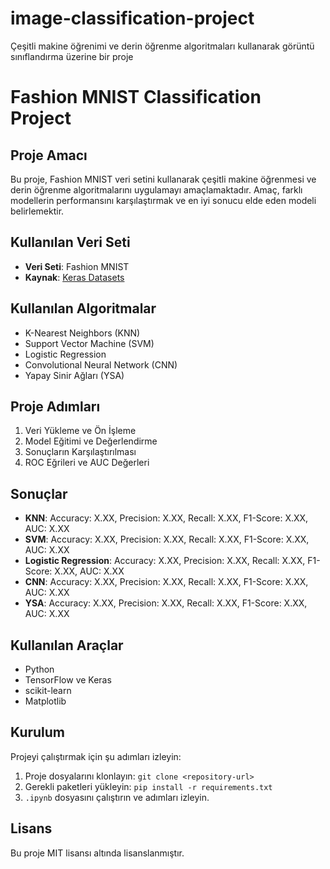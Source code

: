 # image-classification-project
Çeşitli makine öğrenimi ve derin öğrenme algoritmaları kullanarak görüntü sınıflandırma üzerine bir proje

# Fashion MNIST Classification Project

## Proje Amacı
Bu proje, Fashion MNIST veri setini kullanarak çeşitli makine öğrenmesi ve derin öğrenme algoritmalarını uygulamayı amaçlamaktadır. Amaç, farklı modellerin performansını karşılaştırmak ve en iyi sonucu elde eden modeli belirlemektir.

## Kullanılan Veri Seti
- **Veri Seti**: Fashion MNIST
- **Kaynak**: [Keras Datasets](https://keras.io/api/datasets/fashion_mnist/)

## Kullanılan Algoritmalar
- K-Nearest Neighbors (KNN)
- Support Vector Machine (SVM)
- Logistic Regression
- Convolutional Neural Network (CNN)
- Yapay Sinir Ağları (YSA)

## Proje Adımları
1. Veri Yükleme ve Ön İşleme
2. Model Eğitimi ve Değerlendirme
3. Sonuçların Karşılaştırılması
4. ROC Eğrileri ve AUC Değerleri

## Sonuçlar
- **KNN**: Accuracy: X.XX, Precision: X.XX, Recall: X.XX, F1-Score: X.XX, AUC: X.XX
- **SVM**: Accuracy: X.XX, Precision: X.XX, Recall: X.XX, F1-Score: X.XX, AUC: X.XX
- **Logistic Regression**: Accuracy: X.XX, Precision: X.XX, Recall: X.XX, F1-Score: X.XX, AUC: X.XX
- **CNN**: Accuracy: X.XX, Precision: X.XX, Recall: X.XX, F1-Score: X.XX, AUC: X.XX
- **YSA**: Accuracy: X.XX, Precision: X.XX, Recall: X.XX, F1-Score: X.XX, AUC: X.XX

## Kullanılan Araçlar
- Python
- TensorFlow ve Keras
- scikit-learn
- Matplotlib

## Kurulum
Projeyi çalıştırmak için şu adımları izleyin:
1. Proje dosyalarını klonlayın: `git clone <repository-url>`
2. Gerekli paketleri yükleyin: `pip install -r requirements.txt`
3. `.ipynb` dosyasını çalıştırın ve adımları izleyin.

## Lisans
Bu proje MIT lisansı altında lisanslanmıştır.

